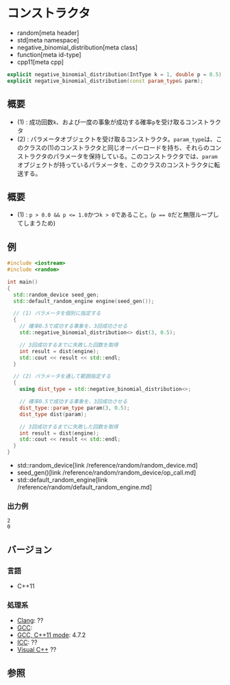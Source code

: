 # コンストラクタ
* random[meta header]
* std[meta namespace]
* negative_binomial_distribution[meta class]
* function[meta id-type]
* cpp11[meta cpp]

```cpp
explicit negative_binomial_distribution(IntType k = 1, double p = 0.5); // (1)
explicit negative_binomial_distribution(const param_type& parm);        // (2)
```

## 概要
- (1) : 成功回数`k`、および一度の事象が成功する確率`p`を受け取るコンストラクタ
- (2) : パラメータオブジェクトを受け取るコンストラクタ。`param_type`は、このクラスの(1)のコンストラクタと同じオーバーロードを持ち、それらのコンストラクタのパラメータを保持している。このコンストラクタでは、`param`オブジェクトが持っているパラメータを、このクラスのコンストラクタに転送する。


## 概要
- (1) : `p > 0.0 && p <= 1.0`かつ`k > 0`であること。(`p == 0`だと無限ループしてしまうため)


## 例
```cpp
#include <iostream>
#include <random>

int main()
{
  std::random_device seed_gen;
  std::default_random_engine engine(seed_gen());

  // (1) パラメータを個別に指定する
  {
    // 確率0.5で成功する事象を、3回成功させる
    std::negative_binomial_distribution<> dist(3, 0.5);

    // 3回成功するまでに失敗した回数を取得
    int result = dist(engine);
    std::cout << result << std::endl;
  }

  // (2) パラメータを通して範囲指定する
  {
    using dist_type = std::negative_binomial_distribution<>;

    // 確率0.5で成功する事象を、3回成功させる
    dist_type::param_type param(3, 0.5);
    dist_type dist(param);

    // 3回成功するまでに失敗した回数を取得
    int result = dist(engine);
    std::cout << result << std::endl;
  }
}
```
* std::random_device[link /reference/random/random_device.md]
* seed_gen()[link /reference/random/random_device/op_call.md]
* std::default_random_engine[link /reference/random/default_random_engine.md]

### 出力例
```
2
0
```

## バージョン
### 言語
- C++11

### 処理系
- [Clang](/implementation.md#clang): ??
- [GCC](/implementation.md#gcc): 
- [GCC, C++11 mode](/implementation.md#gcc): 4.7.2
- [ICC](/implementation.md#icc): ??
- [Visual C++](/implementation.md#visual_cpp) ??


## 参照


